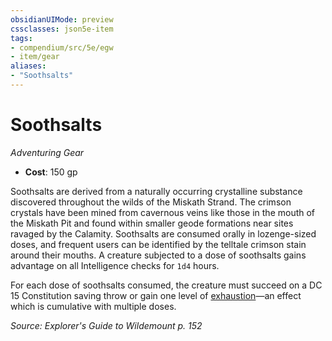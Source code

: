 ```yaml
---
obsidianUIMode: preview
cssclasses: json5e-item
tags:
- compendium/src/5e/egw
- item/gear
aliases: 
- "Soothsalts"
---
```

# Soothsalts
*Adventuring Gear*  

- **Cost**: 150 gp

Soothsalts are derived from a naturally occurring crystalline substance discovered throughout the wilds of the Miskath Strand. The crimson crystals have been mined from cavernous veins like those in the mouth of the Miskath Pit and found within smaller geode formations near sites ravaged by the Calamity. Soothsalts are consumed orally in lozenge-sized doses, and frequent users can be identified by the telltale crimson stain around their mouths. A creature subjected to a dose of soothsalts gains advantage on all Intelligence checks for `1d4` hours.

For each dose of soothsalts consumed, the creature must succeed on a DC 15 Constitution saving throw or gain one level of [exhaustion](2.%20GM%20Tools/Misc%20DND%20Handbook/compendium/rules/conditions.md#exhaustion)—an effect which is cumulative with multiple doses.

*Source: Explorer's Guide to Wildemount p. 152*
